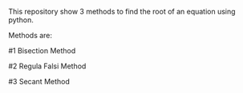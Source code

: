 This repository show 3 methods to find the root of an equation using python.

Methods are: 

  #1 Bisection Method
	
  #2 Regula Falsi Method
	
  #3 Secant Method
	
